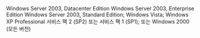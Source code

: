 Windows Server 2003, Datacenter Edition Windows Server 2003, Enterprise Edition Windows Server 2003, Standard Edition; Windows Vista; Windows XP Professional 서비스 팩 2 \(SP2\) 또는 서비스 팩 1 \(SP1\); 또는 Windows 2000 \(모든 버전\)